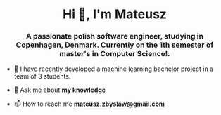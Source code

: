 <h1 align="center">Hi 👋, I'm Mateusz</h1>
<h3 align="center">A passionate polish software engineer, studying in Copenhagen, Denmark. Currently on the 1th semester of master's in Computer Science!.</h3>

- 🔭 I have recently developed a machine learning bachelor project in a team of 3 students.

<!-- - 🌱 Courses I am currently enrolled to **Machine learning, Calculus, Stochatic modeling and propability, Preparation for bachelor project** -->

- 💬 Ask me about **my knowledge**

- 📫 How to reach me **mateusz.zbyslaw@gmail.com**
